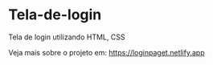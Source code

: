 # Tela-de-login
Tela de login utilizando HTML, CSS

Veja mais sobre o projeto em: https://loginpaget.netlify.app
